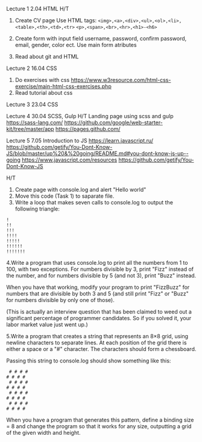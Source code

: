 Lecture 1 2.04
HTML
H/T
1. Create CV page
Use HTML tags:
```<img>,<a>,<div>,<ul>,<ol>,<li>,<table>,<th>,<td>,<tr>```
```<p>,<span>,<br>,<hr>,<h1>-<h6>```

2. Create form with input field
username, password, confirm password, email,
gender, color ect.
Use main form atributes

3. Read about git and HTML

Lecture 2 16.04
CSS
1. Do exercises with css 
https://www.w3resource.com/html-css-exercise/main-html-css-exercises.php
2. Read tutorial about css

Lecture 3 23.04
CSS

Lecture 4 30.04
SCSS, Gulp
H/T
Landing page using scss and gulp
https://sass-lang.com/
https://github.com/google/web-starter-kit/tree/master/app
https://pages.github.com/

Lecture 5 7.05
Introduction to JS
https://learn.javascript.ru/
https://github.com/getify/You-Dont-Know-JS/blob/master/up%20&%20going/README.md#you-dont-know-js-up--going
https://www.javascript.com/resources
https://github.com/getify/You-Dont-Know-JS

H/T
1. Create page with console.log and alert "Hello world"
2. Move this code (Task 1) to saparate file.
3. Write a loop that makes seven calls to console.log to output the following triangle:

```
!
!!
!!!
!!!!
!!!!!
!!!!!!
!!!!!!!
```

4.Write a program that uses console.log to print all the numbers from 1 to 100, with two exceptions. For numbers divisible by 3, print "Fizz" instead of the number, and for numbers divisible by 5 (and not 3), print "Buzz" instead.

When you have that working, modify your program to print "FizzBuzz" for numbers that are divisible by both 3 and 5 (and still print "Fizz" or "Buzz" for numbers divisible by only one of those).

(This is actually an interview question that has been claimed to weed out a significant percentage of programmer candidates. So if you solved it, your labor market value just went up.)

5.Write a program that creates a string that represents an 8×8 grid, using newline characters to separate lines. At each position of the grid there is either a space or a "#" character. The characters should form a chessboard.

Passing this string to console.log should show something like this:
```
 # # # #
# # # # 
 # # # #
# # # # 
 # # # #
# # # # 
 # # # #
# # # #
```
When you have a program that generates this pattern, define a binding size = 8 and change the program so that it works for any size, outputting a grid of the given width and height.

